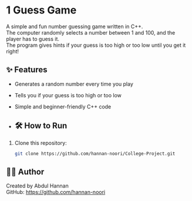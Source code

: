 # 1 Guess Game
A simple and fun number guessing game written in C++.  
The computer randomly selects a number between 1 and 100, and the player has to guess it.  
The program gives hints if your guess is too high or too low until you get it right!

## ✨ Features
- Generates a random number every time you play
- Tells you if your guess is too high or too low
- Simple and beginner-friendly C++ code

- ## 🛠️ How to Run

1. Clone this repository:
   ```bash
   git clone https://github.com/hannan-noori/College-Project.git

## 👨‍💻 Author
Created by Abdul Hannan  
GitHub: https://github.com/hannan-noori



